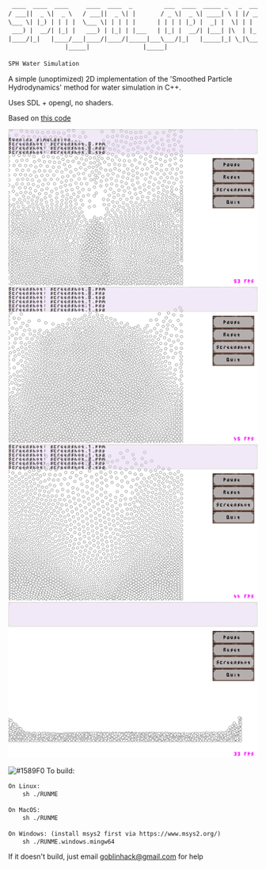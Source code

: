 ```diff
 ____  ____  ____     ____  ____  _         ___  ____  _____ _   _  ____ _
/ ___||  _ \|  _ \   / ___||  _ \| |       / _ \|  _ \| ____| \ | |/ ___| |
\___ \| |_) | | | |  \___ \| | | | |      | | | | |_) |  _| |  \| | |  _| |
 ___) |  __/| |_| |   ___) | |_| | |___   | |_| |  __/| |___| |\  | |_| | |___
|____/|_|   |____/___|____/|____/|_____|___\___/|_|   |_____|_| \_|\____|_____|
                |_____|               |_____|

SPH Water Simulation
```

A simple (unoptimized) 2D implementation of the 'Smoothed Particle Hydrodynamics' method for water simulation in C++.

Uses SDL + opengl, no shaders.

Based on [this code](https://github.com/tizian/SPH-Water-Simulation)

![Alt text](screenshot.1.png?raw=true "")
![Alt text](screenshot.2.png?raw=true "")
![Alt text](screenshot.3.png?raw=true "")
![Alt text](screenshot.4.png?raw=true "")

![#1589F0](https://placehold.it/15/1589F0/000000?text=+) To build:

    On Linux:
        sh ./RUNME

    On MacOS:
        sh ./RUNME

    On Windows: (install msys2 first via https://www.msys2.org/)
        sh ./RUNME.windows.mingw64

If it doesn't build, just email goblinhack@gmail.com for help
